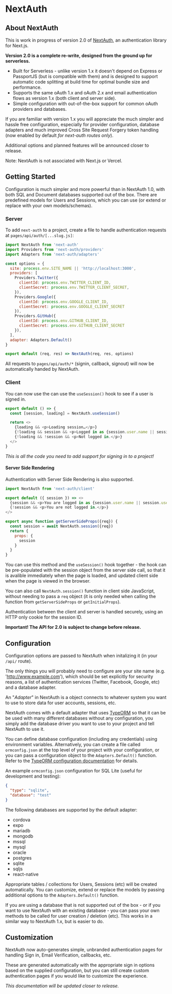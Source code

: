 # NextAuth

## About NextAuth

This is work in progress of version 2.0 of [NextAuth](https://github.com/iaincollins/next-auth/), an authentication library for Next.js.

**Version 2.0 is a complete re-write, designed from the ground up for serverless.**

* Built for Serverless - unlike version 1.x it doesn't depend on Express or PassportJS (but is compatible with them) and is designed to support automatic code splitting at build time for optimal bundle size and performance.
* Supports the same oAuth 1.x and oAuth 2.x and email authentication flows as version 1.x (both client and server side).
* Simple configuration with out-of-the-box support for common oAuth providers and databases.

If you are familiar with version 1.x you will appreciate the much simpler and hassle free configuration, especially for provider configuration, database adapters and much improved Cross Site Request Forgery token handling (now enabled by default *for next-auth routes only*).

Additional options and planned features will be announced closer to release.

Note: NextAuth is not associated with Next.js or Vercel.

## Getting Started

Configuration is much simpler and more powerful than in NextAuth 1.0, with both SQL and Document databases supported out of the box. There are predefined models for Users and Sessions, which you can use (or extend or replace with your own models/schemas).

### Server

To add `next-auth` to a project, create a file to handle authentication requests at `pages/api/auth/[...slug.js]`:

```javascript
import NextAuth from 'next-auth'
import Providers from 'next-auth/providers'
import Adapters from 'next-auth/adapters'

const options = {
  site: process.env.SITE_NAME || 'http://localhost:3000',
  providers: [
    Providers.Twitter({
      clientId: process.env.TWITTER_CLIENT_ID,
      clientSecret: process.env.TWITTER_CLIENT_SECRET,
    }),
    Providers.Google({
      clientId: process.env.GOOGLE_CLIENT_ID,
      clientSecret: process.env.GOOGLE_CLIENT_SECRET
    }),
    Providers.GitHub({
      clientId: process.env.GITHUB_CLIENT_ID,
      clientSecret: process.env.GITHUB_CLIENT_SECRET
    }),
  ],
  adapter: Adapters.Default()
}

export default (req, res) => NextAuth(req, res, options)
```

All requests to `pages/api/auth/*` (signin, callback, signout) will now be automatically handed by NextAuth.

### Client

You can now use the can use the `useSession()` hook to see if a user is signed in.

```javascript
export default () => {
  const [session, loading] = NextAuth.useSession()

  return <>
    {loading && <p>Loading session…</p>}
    {!loading && session && <p>Logged in as {session.user.name || session.user.email}.</p>}
    {!loading && !session && <p>Not logged in.</p>}
  </>
}
```

*This is all the code you need to add support for signing in to a project!*

#### Server Side Rendering

Authentication with Server Side Rendering is also supported.

```javascript
import NextAuth from 'next-auth/client'

export default ({ session }) => <>
  {session && <p>You are logged in as {session.user.name || session.user.email}.</p>}
  {!session && <p>You are not logged in.</p>}
</>

export async function getServerSideProps({req}) {
  const session = await NextAuth.session({req})
  return {
    props: {
      session
    }
  }
}
```

You can use this method and the `useSession()` hook together - the hook can be pre-populated with the session object from the server side call, so that it is avalible immediately when the page is loaded, and updated client side when the page is viewed in the browser.

You can also call `NextAuth.session()` function in client side JavaScript, without needing to pass a `req` object (it is only needed when calling the function from `getServerSideProps` or `getInitialProps`).

Authentication between the client and server is handled securely, using an HTTP only cookie for the session ID.

**Important! The API for 2.0 is subject to change before release.**

## Configuration

Configuration options are passed to NextAuth when initalizing it (in your `/api/` route).

The only things you will probably need to configure are your site name (e.g. 'http://www.example.com'), which should be set explicitly for security reasons, a list of authentication services (Twitter, Facebook, Google, etc) and a database adapter.

An "*Adapter*" in NextAuth is a object connects to whatever system you want to use to store data for user accounts, sessions, etc.

NextAuth comes with a default adapter that uses [TypeORM](https://typeorm.io/) so that it can be be used with many different databases without any configuration, you simply add the database driver you want to use to your project and tell NextAuth to use it.

You can define database configuration (including any credentials) using environment variables. Alternatively, you can create a file called `ormconfig.json` at the top level of your project with your configuration, or you can pass a configuration object to the `Adapters.Default()` function. Refer to the [TypeORM configuration documentation](https://github.com/typeorm/typeorm/blob/master/docs/using-ormconfig.md) for details.

An example `ormconfig.json` configuration for SQL Lite (useful for development and testing):

```json
{
  "type": "sqlite",
  "database": "test"
}
```

The following databases are supported by the default adapter:

* cordova
* expo
* mariadb
* mongodb
* mssql
* mysql
* oracle
* postgres
* sqlite
* sqljs
* react-native

Appropriate tables / collections for Users, Sessions (etc) will be created automatically. You can customize, extend or replace the models by passing additional options to the `Adapters.Default()` function.

If you are using a database that is not supported out of the box - or if you want to use NextAuth with an existing database - you can pass your own methods to be called for user creation / deletion (etc). This works in a similar way to NextAuth 1.x, but is easier to do.

## Customization

NextAuth now auto-generates simple, unbranded authentication pages for handling Sign in, Email Verification, callbacks, etc.

These are generated automatically with the appropriate sign in options based on the supplied configuration, but you can still create custom authentication pages if you would like to customize the experience.

*This documentation will be updated closer to release.*